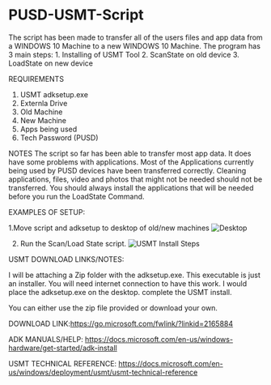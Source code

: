 # PUSD-USMT-Script
The script has been made to transfer all of the users files and app data from a WINDOWS 10 Machine to a new WINDOWS 10 Machine.
The program has 3 main steps: 
        1. Installing of USMT Tool 
        2. ScanState on old device
        3. LoadState on new device
        
        
REQUIREMENTS
 1. USMT adksetup.exe 
 2. Externla Drive
 3. Old Machine 
 4. New Machine 
 5. Apps being used
 6. Tech Password (PUSD)

NOTES
The script so far has been able to transfer most app data. It does have some problems with applications. 
Most of the Applications currently being used by PUSD devices have been transferred correctly. 
Cleaning applications, files, video and photos that might not be needed should not be transferred.
You should always install the applications that will be needed before you run the LoadState Command.

EXAMPLES OF SETUP:

1.Move script and adksetup to desktop of old/new machines
![Desktop](https://user-images.githubusercontent.com/79068398/157495869-1301d3e0-9dc3-4b9e-88ac-bf87c40af127.PNG)


2. Run the Scan/Load State script.
![USMT Install Steps](https://user-images.githubusercontent.com/79068398/157495489-30bebe2a-135b-4432-bb56-76b800b2accf.PNG)


USMT DOWNLOAD LINKS/NOTES:

I will be attaching a Zip folder with the adksetup.exe. This executable is just an installer. You will need internet connection to have this work. I would place the adksetup.exe on the desktop. 
complete the USMT install. 

You can either use the zip file provided or download your own. 

DOWNLOAD LINK:https://go.microsoft.com/fwlink/?linkid=2165884

ADK MANUALS/HELP: https://docs.microsoft.com/en-us/windows-hardware/get-started/adk-install

USMT TECHNICAL REFERENCE: https://docs.microsoft.com/en-us/windows/deployment/usmt/usmt-technical-reference
